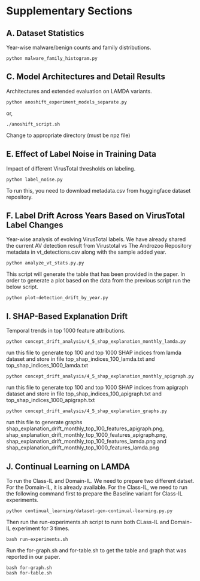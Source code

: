 # Supplementary Sections
## A. Dataset Statistics
Year-wise malware/benign counts and family distributions.

```
python malware_family_histogram.py
```

## C. Model Architectures and Detail Results
Architectures and extended evaluation on LAMDA variants.

```
python anoshift_experiment_models_separate.py
```
or,
```
./anoshift_script.sh
```
Change to appropriate directory (must be npz file)

## E. Effect of Label Noise in Training Data
Impact of different VirusTotal thresholds on labeling.

```
python label_noise.py
```
To run this, you need to download metadata.csv from huggingface dataset repository.

## F. Label Drift Across Years Based on VirusTotal Label Changes
Year-wise analysis of evolving VirusTotal labels. We have already shared the current AV detection result from Virustotal vs The Androzoo Repository metadata in vt_detections.csv along with the sample added year.
```
python analyze_vt_stats.py.py
```
This script will generate the table that has been provided in the paper. In order to generate a plot based on the data from the previous script run the below script.
```
python plot-detection_drift_by_year.py
```
## I. SHAP-Based Explanation Drift
Temporal trends in top 1000 feature attributions.
```
python concept_drift_analysis/4_5_shap_explanation_monthly_lamda.py
```
run this file to generate top 100 and top 1000 SHAP indices from lamda dataset and store in file top_shap_indices_100_lamda.txt and top_shap_indices_1000_lamda.txt
```
python concept_drift_analysis/4_5_shap_explanation_monthly_apigraph.py
```
run this file to generate top 100 and top 1000 SHAP indices from apigraph dataset and store in file top_shap_indices_100_apigraph.txt and top_shap_indices_1000_apigraph.txt
```
python concept_drift_analysis/4_5_shap_explanation_graphs.py 
```
run this file to generate graphs shap_explanation_drift_monthly_top_100_features_apigraph.png, shap_explanation_drift_monthly_top_1000_features_apigraph.png, shap_explanation_drift_monthly_top_100_features_lamda.png and shap_explanation_drift_monthly_top_1000_features_lamda.png

## J. Continual Learning on LAMDA
To run the Class-IL and Domain-IL. We need to prepare two different datset. For the Domain-IL, it is already available. For the Class-IL, we need to run the following command first to prepare the Baseline variant for Class-IL experiments.
```
python continual_learning/dataset-gen-continual-learning.py.py 
```
Then run the run-experiments.sh script to runn both CLass-IL and Domain-IL experiment for 3 times.
```
bash run-experiments.sh
```
Run the for-graph.sh and for-table.sh to get the table and graph that was reported in our paper.
```
bash for-graph.sh 
bash for-table.sh
```
